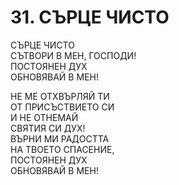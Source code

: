 # 31. СЪРЦЕ ЧИСТО  
  
СЪРЦЕ ЧИСТО  
СЪТВОРИ В МЕН, ГОСПОДИ!  
ПОСТОЯНЕН ДУХ  
ОБНОВЯВАЙ В МЕН!  
  
НЕ МЕ ОТХВЪРЛЯЙ ТИ  
ОТ ПРИСЪСТВИЕТО СИ  
И НЕ ОТНЕМАЙ  
СВЯТИЯ СИ ДУХ!  
ВЪРНИ МИ РАДОСТТА  
НА ТВОЕТО СПАСЕНИЕ,  
ПОСТОЯНЕН ДУХ  
ОБНОВЯВАЙ В МЕН!  

